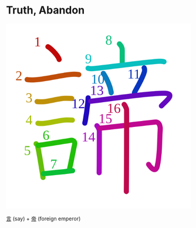 # Truth, Abandon
![8ae6](Kanji/kanji-colorize/8ae6.svg)

 [言](Kanji/kanji-dict/言.md) (say) + [帝](Kanji/kanji-dict/帝.md) (foreign emperor)
